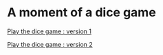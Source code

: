 
A moment of a dice game
=======================================

 [Play the dice game : version 1 ](diceGame/start)

 [Play the dice game : version 2 ](diceGame2/start)
